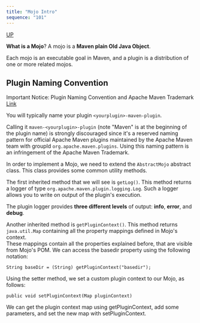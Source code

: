 ```yaml
---
title: "Mojo Intro"
sequence: "101"
---
```


[UP](/maven.html)


**What is a Mojo**? A mojo is a **Maven plain Old Java Object**.

Each mojo is an executable goal in Maven,
and a plugin is a distribution of one or more related mojos.

## Plugin Naming Convention

Important Notice: Plugin Naming Convention and Apache Maven Trademark
[Link](https://maven.apache.org/guides/plugin/guide-java-plugin-development.html)

You will typically name your plugin `<yourplugin>-maven-plugin`.

Calling it `maven-<yourplugin>-plugin` (note "Maven" is at the beginning of the plugin name) is strongly discouraged
since it's a reserved naming pattern for official Apache Maven plugins
maintained by the Apache Maven team with groupId `org.apache.maven.plugins`.
Using this naming pattern is an infringement of the Apache Maven Trademark.



In order to implement a Mojo, we need to extend the `AbstractMojo` abstract class.
This class provides some common utility methods.

The first inherited method that we will see is `getLog()`.
This method returns a logger of type `org.apache.maven.plugin.logging.Log`.
Such a logger allows you to write on output of the plugin's execution.

The plugin logger provides **three different levels** of output: **info**, **error**, and **debug**.

Another inherited method is `getPluginContext()`.
This method returns `java.util.Map` containing all the property mappings defined in Mojo's context.  
These mappings contain all the properties explained before, that are visible from Mojo's POM.
We can access the basedir property using the following notation:

```text
String baseDir = (String) getPluginContext("basedir");
```

Using the setter method, we set a custom plugin context to our Mojo, as follows:

```text
public void setPluginContext(Map pluginContext)
```

We can get the plugin context map using getPluginContext, add some parameters,
and set the new map with setPluginContext.
